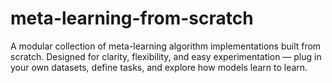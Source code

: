 # meta-learning-from-scratch
A modular collection of meta-learning algorithm implementations built from scratch. Designed for clarity, flexibility, and easy experimentation — plug in your own datasets, define tasks, and explore how models learn to learn.

